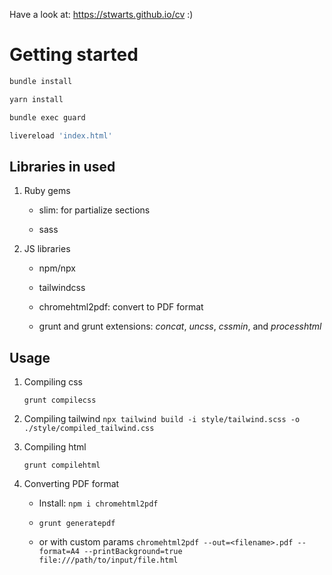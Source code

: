 Have a look at: https://stwarts.github.io/cv  :)

# Getting started

```bash
bundle install

yarn install

bundle exec guard

livereload 'index.html'
```

## Libraries in used

1. Ruby gems

    + slim: for partialize sections

    + sass

2. JS libraries

    + npm/npx

    + tailwindcss

    + chromehtml2pdf: convert to PDF format

    + grunt and grunt extensions: *concat*, *uncss*, *cssmin*, and *processhtml*

## Usage

1. Compiling css

    `grunt compilecss`

2. Compiling tailwind
    `npx tailwind build -i style/tailwind.scss -o ./style/compiled_tailwind.css`

2. Compiling html

    `grunt compilehtml`

2. Converting PDF format
    + Install: `npm i chromehtml2pdf`

    + `grunt generatepdf`

    + or with custom params `chromehtml2pdf --out=<filename>.pdf --format=A4 --printBackground=true file:///path/to/input/file.html`
